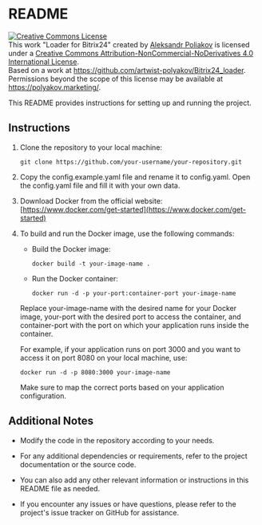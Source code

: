 # README

<a rel="license" href="http://creativecommons.org/licenses/by-nc-nd/4.0/"><img alt="Creative Commons License" style="border-width:0" src="https://i.creativecommons.org/l/by-nc-nd/4.0/88x31.png" /></a><br />This work "<span xmlns:dct="http://purl.org/dc/terms/" href="http://purl.org/dc/dcmitype/InteractiveResource" property="dct:title" rel="dct:type">Loader for Bitrix24</span>" created by <a xmlns:cc="http://creativecommons.org/ns#" href="https://polyakov.marketing/" property="cc:attributionName" rel="cc:attributionURL">Aleksandr Poliakov</a> is licensed under a <a rel="license" href="http://creativecommons.org/licenses/by-nc-nd/4.0/">Creative Commons Attribution-NonCommercial-NoDerivatives 4.0 International License</a>.<br />Based on a work at <a xmlns:dct="http://purl.org/dc/terms/" href="https://github.com/artwist-polyakov/Bitrix24_loader" rel="dct:source">https://github.com/artwist-polyakov/Bitrix24_loader</a>.<br />Permissions beyond the scope of this license may be available at <a xmlns:cc="http://creativecommons.org/ns#" href="https://polyakov.marketing/" rel="cc:morePermissions">https://polyakov.marketing/</a>.

This README provides instructions for setting up and running the project.

## Instructions

1. Clone the repository to your local machine:
   ```
   git clone https://github.com/your-username/your-repository.git
   ```

2. Copy the config.example.yaml file and rename it to config.yaml. Open the config.yaml file and fill it with your own data.

3. Download Docker from the official website: [https://www.docker.com/get-started](https://www.docker.com/get-started)

4. To build and run the Docker image, use the following commands:

   - Build the Docker image:
     ```
     docker build -t your-image-name .
     ```

   - Run the Docker container:
     ```
     docker run -d -p your-port:container-port your-image-name
     ```

   Replace your-image-name with the desired name for your Docker image, your-port with the desired port to access the container, and container-port with the port on which your application runs inside the container.

   For example, if your application runs on port 3000 and you want to access it on port 8080 on your local machine, use:
   ```
   docker run -d -p 8080:3000 your-image-name
   ```

   Make sure to map the correct ports based on your application configuration.

## Additional Notes

- Modify the code in the repository according to your needs.

- For any additional dependencies or requirements, refer to the project documentation or the source code.

- You can also add any other relevant information or instructions in this README file as needed.

- If you encounter any issues or have questions, please refer to the project's issue tracker on GitHub for assistance.
